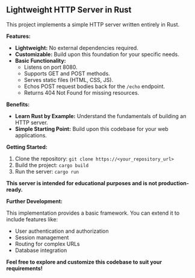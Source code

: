 ## Lightweight HTTP Server in Rust

This project implements a simple HTTP server written entirely in Rust. 

**Features:**

* **Lightweight:** No external dependencies required.
* **Customizable:** Build upon this foundation for your specific needs.
* **Basic Functionality:**
    * Listens on port 8080.
    * Supports GET and POST methods.
    * Serves static files (HTML, CSS, JS).
    * Echos POST request bodies back for the `/echo` endpoint.
    * Returns 404 Not Found for missing resources.

**Benefits:**

* **Learn Rust by Example:** Understand the fundamentals of building an HTTP server.
* **Simple Starting Point:** Build upon this codebase for your web applications.

**Getting Started:**

1. Clone the repository: `git clone https://<your_repository_url>`
2. Build the project: `cargo build`
3. Run the server: `cargo run`

**This server is intended for educational purposes and is not production-ready.**

**Further Development:**

This implementation provides a basic framework. You can extend it to include features like:

* User authentication and authorization
* Session management
* Routing for complex URLs
* Database integration

**Feel free to explore and customize this codebase to suit your requirements!**
